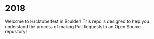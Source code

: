 # 2018
Welcome to Hacktoberfest in Boulder! This repo is designed to help you understand the process of making Pull Requests to an Open Source repository!
